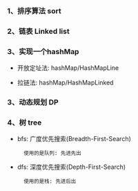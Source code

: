 ### 1、排序算法 sort

### 2、链表 Linked list

### 3、实现一个hashMap
- 开放定址法: 
hashMap/HashMapLine

- 拉链法: 
hashMap/HashMapLinked

### 3、动态规划 DP

### 4、树 tree
- bfs: 广度优先搜索(Breadth-First-Search)

        使用的是队列: 先进先出

- dfs: 深度优先搜索(Depth-First-Search)

        使用的是栈: 先进后出